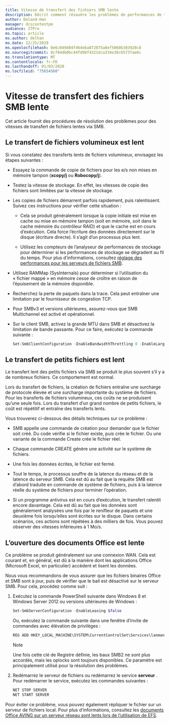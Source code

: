 ```yaml
---
title: Vitesse de transfert des fichiers SMB lente
description: Décrit comment résoudre les problèmes de performances de transfert de fichiers SMB.
author: Deland-Han
manager: dcscontentpm
audience: ITPro
ms.topic: article
ms.author: delhan
ms.date: 12/25/2019
ms.openlocfilehash: 0e6c049404f464eba872075a8ef5060b303920c8
ms.sourcegitcommit: 8cf04db0bc44fd98f4321dca334e38c6573fae6c
ms.translationtype: MT
ms.contentlocale: fr-FR
ms.lasthandoff: 01/03/2020
ms.locfileid: "75654560"
---
```

# <a name="slow-smb-files-transfer-speed"></a>Vitesse de transfert des fichiers SMB lente

Cet article fournit des procédures de résolution des problèmes pour des vitesses de transfert de fichiers lentes via SMB.

## <a name="large-file-transfer-is-slow"></a>Le transfert de fichiers volumineux est lent

Si vous constatez des transferts lents de fichiers volumineux, envisagez les étapes suivantes :

- Essayez la commande de copie de fichiers pour les e/s non mises en mémoire tampon (**xcopy/j** ou **Robocopy/j**).

- Testez la vitesse de stockage. En effet, les vitesses de copie des fichiers sont limitées par la vitesse de stockage.

- Les copies de fichiers démarrent parfois rapidement, puis ralentissent. Suivez ces instructions pour vérifier cette situation :
    
  - Cela se produit généralement lorsque la copie initiale est mise en cache ou mise en mémoire tampon (soit en mémoire, soit dans le cache mémoire du contrôleur RAID) et que le cache est en cours d’exécution. Cela force l’écriture des données directement sur le disque (écriture directe). Il s’agit d’un processus plus lent.
    
  - Utilisez les compteurs de l’analyseur de performances de stockage pour déterminer si les performances de stockage se dégradent au fil du temps. Pour plus d’informations, consultez [réglage des performances pour les serveurs de fichiers SMB](https://docs.microsoft.com/windows-server/administration/performance-tuning/role/file-server/smb-file-server).

- Utilisez RAMMap (SysInternals) pour déterminer si l’utilisation du « fichier mappé » en mémoire cesse de croître en raison de l’épuisement de la mémoire disponible.

- Recherchez la perte de paquets dans la trace. Cela peut entraîner une limitation par le fournisseur de congestion TCP.

- Pour SMBv3 et versions ultérieures, assurez-vous que SMB Multichannel est activé et opérationnel.

- Sur le client SMB, activez la grande MTU dans SMB et désactivez la limitation de bande passante. Pour ce faire, exécutez la commande suivante :  
  
  ```PowerShell
  Set-SmbClientConfiguration -EnableBandwidthThrottling 0 -EnableLargeMtu 1
  ```

## <a name="small-file-transfer-is-slow"></a>Le transfert de petits fichiers est lent

Le transfert lent des petits fichiers via SMB se produit le plus souvent s’il y a de nombreux fichiers. Ce comportement est normal.

Lors du transfert de fichiers, la création de fichiers entraîne une surcharge de protocole élevée et une surcharge importante du système de fichiers. Pour les transferts de fichiers volumineux, ces coûts ne se produisent qu’une seule fois. Lors du transfert d’un grand nombre de petits fichiers, le coût est répétitif et entraîne des transferts lents.

Vous trouverez ci-dessous des détails techniques sur ce problème :

- SMB appelle une commande de création pour demander que le fichier soit créé. Du code vérifie si le fichier existe, puis crée le fichier. Ou une variante de la commande Create crée le fichier réel.

- Chaque commande CREATE génère une activité sur le système de fichiers.

- Une fois les données écrites, le fichier est fermé.

- Tout le temps, le processus souffre de la latence du réseau et de la latence du serveur SMB. Cela est dû au fait que la requête SMB est d’abord traduite en commande de système de fichiers, puis à la latence réelle du système de fichiers pour terminer l’opération.

- Si un programme antivirus est en cours d’exécution, le transfert ralentit encore davantage. Cela est dû au fait que les données sont généralement analysées une fois par le renifleur de paquets et une deuxième fois lorsqu’elles sont écrites sur le disque. Dans certains scénarios, ces actions sont répétées à des milliers de fois. Vous pouvez observer des vitesses inférieures à 1 Mo/s.

## <a name="opening-office-documents-is-slow"></a>L’ouverture des documents Office est lente

Ce problème se produit généralement sur une connexion WAN. Cela est courant et, en général, est dû à la manière dont les applications Office (Microsoft Excel, en particulier) accèdent et lisent les données.

Nous vous recommandons de vous assurer que les fichiers binaires Office et SMB sont à jour, puis de vérifier que le bail est désactivé sur le serveur SMB. Pour cela, procédez comme suit :
   
1. Exécutez la commande PowerShell suivante dans Windows 8 et Windows Server 2012 ou versions ultérieures de Windows :
      
   ```PowerShell
   Set-SmbServerConfiguration -EnableLeasing $false  
   ```
      
   Ou, exécutez la commande suivante dans une fenêtre d’invite de commandes avec élévation de privilèges :  

   ```cmd
   REG ADD HKEY_LOCAL_MACHINE\SYSTEM\CurrentControlSet\Services\lanmanserver\parameters /v DisableLeasing /t REG\_DWORD /d 1 /f  
   ```
      
   > [!NOTE]
   > Une fois cette clé de Registre définie, les baux SMB2 ne sont plus accordés, mais les oplocks sont toujours disponibles. Ce paramètre est principalement utilisé pour la résolution des problèmes.
    
2. Redémarrez le serveur de fichiers ou redémarrez le service **serveur** . Pour redémarrer le service, exécutez les commandes suivantes :

   ```cmd  
   NET STOP SERVER 
   NET START SERVER
   ```

Pour éviter ce problème, vous pouvez également répliquer le fichier sur un serveur de fichiers local. Pour plus d’informations, consultez les [documents Office AVING sur un serveur réseau sont lents lors de l’utilisation de EFS](https://docs.microsoft.com/office/troubleshoot/office/saving-file-to-network-server-slow).
